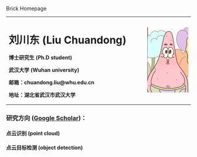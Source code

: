 Brick Homepage
<table border="0">
  <tr>
    <td width="75%">
      <h1>刘川东 (Liu Chuandong)</h1>
      <p><b>博士研究生 (Ph.D student)</b></p>
      <p><b>武汉大学 (Wuhan university)</b></p>
      <p><b>邮箱：chuandong.liu@whu.edu.cn</b></p>
      <p><b>地址：湖北省武汉市武汉大学</b></p>
    </td>
    <td width="25%">
      <img src="/lcd.png" width="100%">  
    </td>
  </tr>
</table>

### 研究方向 ([Google Scholar](https://scholar.google.com/citations?user=3PLs3zEAAAAJ&hl=zh-CN))：
#### 点云识别 (point cloud)
#### 点云目标检测 (object detection)

